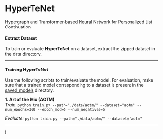 # HyperTeNet
Hypergraph and Transformer-based Neural Network for Personalized List Continuation

#### Extract Dataset
To train or evaluate **HyperTeNet** on a dataset, extract the zipped
dataset in the [data](data/) directory.

------------
#### Training HyperTeNet
Use the following scripts to train/evaluate the model. For evaluation,
make sure that a trained model corresponding to a dataset is present in
the [saved_models](saved_models/) directory.


**1. Art of the Mix (AOTM)**  
*Train:* `python train.py --path="./data/aotm/" --dataset="aotm"
--num_epochs=300 --epoch_mod=5 --num_negatives=5`

*Evaluate:* `python train.py --path="./data/aotm/" --dataset="aotm"`

------------





!
